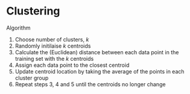 # Clustering 

Algorithm
1. Choose number of clusters, $k$
2. Randomly initilaise $k$ centroids
3. Calculate the (Euclidean) distance between each data point in the training set with the $k$ centroids
4. Assign each data point to the closest centroid
5. Update centroid location by taking the average of the points in each cluster group
6. Repeat steps 3, 4 and 5 until the centroids no longer change 
